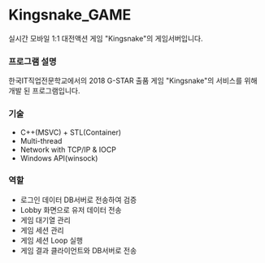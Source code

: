 # Kingsnake_GAME

실시간 모바일 1:1 대전액션 게임 "Kingsnake"의 게임서버입니다.

### 프로그램 설명
한국IT직업전문학교에서의 2018 G-STAR 출품 게임 "Kingsnake"의 서비스를 위해 개발 된 프로그램입니다.

### 기술
- C++(MSVC) + STL(Container)
- Multi-thread
- Network with TCP/IP & IOCP
- Windows API(winsock)

### 역할
- 로그인 데이터 DB서버로 전송하여 검증
- Lobby 화면으로 유저 데이터 전송
- 게임 대기열 관리
- 게임 세션 관리
- 게임 세션 Loop 실행
- 게임 결과 클라이언트와 DB서버로 전송
